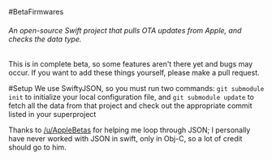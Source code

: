 #BetaFirmwares

###### An open-source Swift project that pulls OTA updates from Apple, and checks the data type.

This is in complete beta, so some features aren't there yet and bugs may occur.
If you want to add these things yourself, please make a pull request.

#Setup
We use SwiftyJSON, so you must run two commands: 
`git submodule init` to initialize your local configuration file, and `git submodule update` to fetch all the data from that project and check out the appropriate commit listed in your superproject

Thanks to [/u/AppleBetas](https://reddit.com/user/AppleBetas) for helping me loop through JSON; I personally have never worked with JSON in swift, only in Obj-C, so a lot of credit should go to him.

